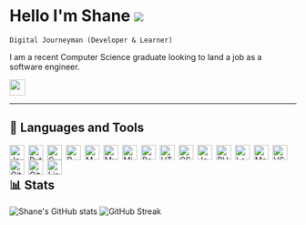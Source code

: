 # Hello I'm Shane ![](https://user-images.githubusercontent.com/18350557/176309783-0785949b-9127-417c-8b55-ab5a4333674e.gif)

``` 
Digital Journeyman (Developer & Learner) 
```

I am a recent Computer Science graduate looking to land a job as a software engineer.

<p align="left"> 
<a href="https://www.linkedin.com/in/shane-peterson-731312178/" target="_blank" rel="noreferrer"><img src="https://raw.githubusercontent.com/danielcranney/readme-generator/main/public/icons/socials/linkedin.svg" width="28" height="28" /></a>
</p>

---

## :toolbox: Languages and Tools

<img align="left" alt="Java" width="26px" style="padding-right:4px;" src="https://cdn.jsdelivr.net/gh/devicons/devicon/icons/java/java-original.svg" />

<img align="left" alt="Python" width="26px" style="padding-right:4px;" src="https://cdn.jsdelivr.net/gh/devicons/devicon/icons/python/python-original.svg" />

<img align="left" alt="C" width="26px" style="padding-right:4px;"  src="https://cdn.jsdelivr.net/gh/devicons/devicon/icons/c/c-original.svg"/>

<img align="left" alt="R" width="26px" style="padding-right:4px;" src="https://cdn.jsdelivr.net/gh/devicons/devicon/icons/r/r-original.svg" />

<img align="left" alt="MATLAB" width="26px" style="padding-right:4px;" src="https://cdn.jsdelivr.net/gh/devicons/devicon/icons/matlab/matlab-original.svg" />

<img align="left" alt="MySQL" width="26px" style="padding-right:4px;" src="https://cdn.jsdelivr.net/gh/devicons/devicon/icons/mysql/mysql-original.svg" />

<img align="left" alt="Microsoft SQL server" width="26px" style="padding-right:4px;" src="https://cdn.jsdelivr.net/gh/devicons/devicon/icons/microsoftsqlserver/microsoftsqlserver-plain.svg" />

<img align="left" alt="Bash" width="26px" style="padding-right:4px;" src="https://cdn.jsdelivr.net/gh/devicons/devicon/icons/bash/bash-original.svg" />

<img align="left" alt="HTML" width="26px" style="padding-right:4px;" src="https://cdn.jsdelivr.net/gh/devicons/devicon/icons/html5/html5-original.svg" />

<img align="left" alt="CSS" width="26px" style="padding-right:4px;" src="https://cdn.jsdelivr.net/gh/devicons/devicon/icons/css3/css3-original.svg" />

<img align="left" alt="JavaScript" width="26px" style="padding-right:4px;" src="https://cdn.jsdelivr.net/gh/devicons/devicon/icons/javascript/javascript-original.svg" />

<img align="left" alt="PHP" width="26px" style="padding-right:4px;" src="https://cdn.jsdelivr.net/gh/devicons/devicon/icons/php/php-plain.svg" />

<img align="left" alt="LaTeX" width="26px" style="padding-right:4px;" src="https://cdn.jsdelivr.net/gh/devicons/devicon/icons/latex/latex-original.svg" />

<img align="left" alt="Markdown" width="26px" style="padding-right:4px;" src="https://cdn.jsdelivr.net/gh/devicons/devicon/icons/markdown/markdown-original.svg" />

<img align="left" alt="VS Code" width="26px" style="padding-right:4px;" src="https://cdn.jsdelivr.net/gh/devicons/devicon/icons/vscode/vscode-original.svg" />

<img align="left" alt="Git" width="26px" style="padding-right:4px;" src="https://cdn.jsdelivr.net/gh/devicons/devicon/icons/git/git-original.svg" />

<img align="left" alt="Github" width="26px" style="padding-right:4px;" src="https://cdn.jsdelivr.net/gh/devicons/devicon/icons/github/github-original.svg" />

<img align="left" alt="Linux" width="26px" style="padding-right:4px;" src="https://cdn.jsdelivr.net/gh/devicons/devicon/icons/linux/linux-original.svg" />

<br />

#

## :bar_chart: Stats

![Shane's GitHub stats](https://github-readme-stats.vercel.app/api?username=55shane&show_icons=true&theme=gotham) 
![GitHub Streak](https://streak-stats.demolab.com?user=55shane&theme=gotham&border_radius=4.5)


